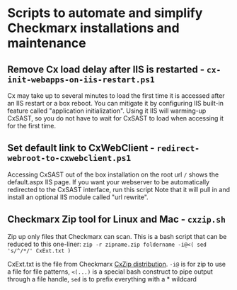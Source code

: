 # Scripts to automate and simplify Checkmarx installations and maintenance

## Remove Cx load delay after IIS is restarted - `cx-init-webapps-on-iis-restart.ps1`
Cx may take up to several minutes to load the first time it is accessed after an IIS restart or a box reboot. You can mitigate it by configuring IIS built-in feature called "application initialization".
Using it IIS will warming-up CxSAST, so you do not have to wait for CxSAST to load when accessing it for the first time.

## Set default link to CxWebClient - `redirect-webroot-to-cxwebclient.ps1`
Accessing CxSAST out of the box installation on the root url `/` shows the default.aspx IIS page. If you want your webserver to be automatically redirected to the CxSAST interface, run this script
Note that it will pull in and install an optional IIS module called "url rewrite".

## Checkmarx Zip tool for Linux and Mac - `cxzip.sh`
Zip up only files that Checkmarx can scan. This is a bash script that can be reduced to this one-liner: `zip -r zipname.zip foldername -i@<( sed 's/^/*/' CxExt.txt )`

CxExt.txt is the file from Checkmarx [CxZip distribution](https://download.checkmarx.com/CXPS/CxServices/Cx7Zip.zip). `-i@` is for zip to use a file for file patterns, `<(...)` is a special bash construct to pipe output through a file handle, `sed` is to prefix everything with a * wildcard
